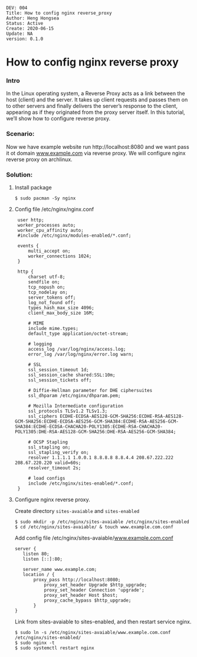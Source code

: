 ```
DEV: 004
Title: How to config nginx reverse_proxy
Author: Heng Hongsea
Status: Active
Create: 2020-06-15
Update: NA
version: 0.1.0
```

# How to config nginx reverse proxy

### Intro
In the Linux operating system, a Reverse Proxy acts as a link between the host (client) and the server. It takes up client requests and passes them on to other servers and finally delivers the server’s response to the client, appearing as if they originated from the proxy server itself. In this tutorial, we’ll show how to configure reverse proxy.

### Scenario:
Now we have example website run http://localhost:8080 and we want pass it ot domain www.example.com via reverse proxy. We will configure nginx reverse proxy on archlinux.

### Solution:

1. Install package
	```
	$ sudo pacman -Sy nginx
	```
2. Config file /etc/nginx/nginx.conf
		
		user http;
		worker_processes auto;
		worker_cpu_affinity auto;
		#include /etc/nginx/modules-enabled/*.conf;

		events {
		    multi_accept on;
		    worker_connections 1024;
		}

		http {
		    charset utf-8;
		    sendfile on;
		    tcp_nopush on;
		    tcp_nodelay on;
		    server_tokens off;
		    log_not_found off;
		    types_hash_max_size 4096;
		    client_max_body_size 16M;

		    # MIME
		    include mime.types;
		    default_type application/octet-stream;

		    # logging
		    access_log /var/log/nginx/access.log;
		    error_log /var/log/nginx/error.log warn;

		    # SSL
		    ssl_session_timeout 1d;
		    ssl_session_cache shared:SSL:10m;
		    ssl_session_tickets off;

		    # Diffie-Hellman parameter for DHE ciphersuites
		    ssl_dhparam /etc/nginx/dhparam.pem;

		    # Mozilla Intermediate configuration
		    ssl_protocols TLSv1.2 TLSv1.3;
		    ssl_ciphers ECDHE-ECDSA-AES128-GCM-SHA256:ECDHE-RSA-AES128-GCM-SHA256:ECDHE-ECDSA-AES256-GCM-SHA384:ECDHE-RSA-AES256-GCM-SHA384:ECDHE-ECDSA-CHACHA20-POLY1305:ECDHE-RSA-CHACHA20-POLY1305:DHE-RSA-AES128-GCM-SHA256:DHE-RSA-AES256-GCM-SHA384;

		    # OCSP Stapling
		    ssl_stapling on;
		    ssl_stapling_verify on;
		    resolver 1.1.1.1 1.0.0.1 8.8.8.8 8.8.4.4 208.67.222.222 208.67.220.220 valid=60s;
		    resolver_timeout 2s;

		    # load configs
		    include /etc/nginx/sites-enabled/*.conf;
		}	

3. Configure nginx reverse proxy.

	Create directory `sites-avaiable` and `sites-enabled`
	```
	$ sudo mkdir -p /etc/nginx/sites-avaiable /etc/nginx/sites-enabled	
	$ cd /etc/nginx/sites-avaiable/ & touch www.example.com.conf
	```

	Add config file /etc/nginx/sites-avaiable/www.example.com.conf
	```
	server {
       listen 80;
       listen [::]:80;

       server_name www.example.com;
       location / {
	       proxy_pass http://localhost:8080;
               proxy_set_header Upgrade $http_upgrade;
               proxy_set_header Connection 'upgrade';
               proxy_set_header Host $host;
               proxy_cache_bypass $http_upgrade;
	       }
	}
	```

	Link from sites-avaiable to sites-enabled, and then restart service nginx.

	```
	$ sudo ln -s /etc/nginx/sites-avaiable/www.example.com.conf /etc/nginx/sites-enabled/
	$ sudo nginx -t
	$ sudo systemctl restart nginx
	```

